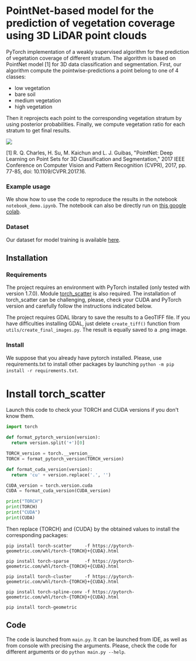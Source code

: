 # PointNet-based model for the prediction of vegetation coverage using 3D LiDAR point clouds

PyTorch implementation of a weakly supervised algorithm for the prediction of vegetation coverage of different stratum. The algorithm is based on PointNet model [1] for 3D data classification and segmentation.
First, our algorithm compute the pointwise-predictions a point belong to one of 4 classes:
- low vegetation
- bare soil
- medium vegetation
- high vegetation

Then it reprojects each point to the corresponding vegetation stratum by using posterior probabilities.
Finally, we compute vegetation ratio for each stratum to get final results.

![](exemples_images/3_stratum.png)

[1] R. Q. Charles, H. Su, M. Kaichun and L. J. Guibas, "PointNet: Deep Learning on Point Sets for 3D Classification and Segmentation," 2017 IEEE Conference on Computer Vision and Pattern Recognition (CVPR), 2017, pp. 77-85, doi: 10.1109/CVPR.2017.16.

### Example usage
We show how to use the code to reproduce the results in the notebook `notebook_demo.ipynb`. 
The notebook can also be directly run on [this google colab](https://colab.research.google.com/drive/1MoX46KhSgkyQ36uSi04OVJ3RVHw-SeDH#scrollTo=_jH5pCLHuAza).

### Dataset
Our dataset for model training is available [here](https://doi.org/10.5281/zenodo.5555758).

## Installation

### Requirements
The project requires an environment with PyTorch installed (only tested with version 1.7.0).
Module [torch_scatter](https://github.com/rusty1s/pytorch_scatter) is also required.
The installation of torch_scatter can be challenging, please, check your CUDA and PyTorch version and carefully follow the instructions indicated below.

The project requires GDAL library to save the results to a GeoTIFF file. If you have difficulties installing GDAL, just delete `create_tiff()` function from `utils/create_final_images.py`. The result is equally saved to a .png image.



### Install 
We suppose that you already have pytorch installed. Please, use requirements.txt to install other packages by launching `python -m pip install -r requirements.txt`.

# Install torch_scatter
Launch this code to check your TORCH and CUDA versions if you don't know them.
```python
import torch

def format_pytorch_version(version):
  return version.split('+')[0]

TORCH_version = torch.__version__
TORCH = format_pytorch_version(TORCH_version)

def format_cuda_version(version):
  return 'cu' + version.replace('.', '')

CUDA_version = torch.version.cuda
CUDA = format_cuda_version(CUDA_version)

print("TORCH")
print(TORCH)
print("CUDA")
print(CUDA)
```

Then replace {TORCH} and {CUDA} by the obtained values to install the corresponding packages:


`pip install torch-scatter     -f https://pytorch-geometric.com/whl/torch-{TORCH}+{CUDA}.html`

`pip install torch-sparse      -f https://pytorch-geometric.com/whl/torch-{TORCH}+{CUDA}.html`

`pip install torch-cluster     -f https://pytorch-geometric.com/whl/torch-{TORCH}+{CUDA}.html`

`pip install torch-spline-conv -f https://pytorch-geometric.com/whl/torch-{TORCH}+{CUDA}.html`

`pip install torch-geometric`



## Code 
The code is launched from `main.py`.
It can be launched from IDE, as well as from console with precising the arguments. Please, check the code for different arguments or do `python main.py --help`.

